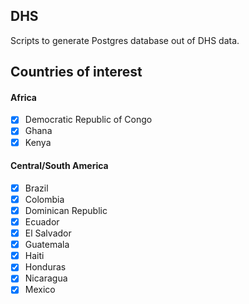 DHS
---

Scripts to generate Postgres database out of DHS data.


## Countries of interest

#### Africa

- [x] Democratic Republic of Congo
- [x] Ghana
- [x] Kenya

#### Central/South America

- [x] Brazil
- [x] Colombia
- [x] Dominican Republic
- [x] Ecuador
- [x] El Salvador
- [x] Guatemala
- [x] Haiti
- [x] Honduras
- [x] Nicaragua
- [x] Mexico
